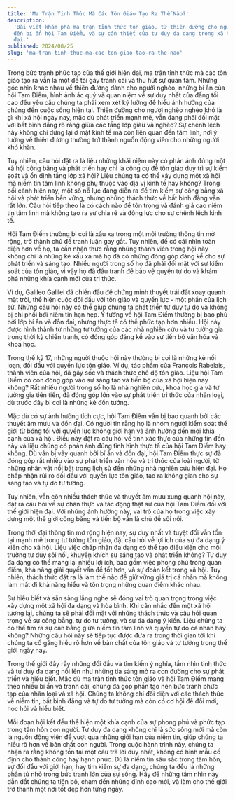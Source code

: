 ```yaml
---
title: 'Ma Trận Tỉnh Thức Mà Các Tôn Giáo Tạo Ra Thế Nào?'
description:
  'Bài viết khám phá ma trận tỉnh thức tôn giáo, từ thiên đường cho người nghèo
  đến bí ẩn hội Tam Điểm, và sự cần thiết của tư duy đa dạng trong xã hội hiện
  đại.'
published: 2024/08/25
slug: 'ma-tran-tinh-thuc-ma-cac-ton-giao-tao-ra-the-nao'
---
```


Trong bức tranh phức tạp của thế giới hiện đại, ma trận tỉnh thức mà các tôn
giáo tạo ra vẫn là một đề tài gây tranh cãi và thu hút sự quan tâm. Những góc
nhìn khác nhau về thiên đường dành cho người nghèo, những bí ẩn của hội Tam
Điểm, hình ảnh ác quỷ và quan niệm về sự duy nhất của đấng tối cao đều yêu cầu
chúng ta phải xem xét kỹ lưỡng để hiểu ảnh hưởng của chúng đến cuộc sống hiện
tại. Thiên đường cho người nghèo nghèo khó là gì khi xã hội ngày nay, mặc dù
phát triển mạnh mẽ, vẫn đang phải đối mặt với bất bình đẳng rõ ràng giữa các
tầng lớp giàu và nghèo? Sự chênh lệch này không chỉ dừng lại ở mặt kinh tế mà
còn liên quan đến tâm linh, nơi ý tưởng về thiên đường thường trở thành nguồn
động viên cho những người khó khăn.

Tuy nhiên, câu hỏi đặt ra là liệu những khái niệm này có phản ánh đúng một xã
hội công bằng và phát triển hay chỉ là công cụ để tôn giáo duy trì sự kiểm soát
và ổn định tầng lớp xã hội? Liệu chúng ta có thể xây dựng một xã hội mà niềm tin
tâm linh không phụ thuộc vào địa vị kinh tế hay không? Trong bối cảnh hiện nay,
một số nỗ lực đang diễn ra để tìm kiếm sự công bằng xã hội và phát triển bền
vững, nhưng những thách thức về bất bình đẳng vẫn rất lớn. Câu hỏi tiếp theo là
có cách nào để tôn trọng và đánh giá cao niềm tin tâm linh mà không tạo ra sự
chia rẽ và động lực cho sự chênh lệch kinh tế.

Hội Tam Điểm thường bị coi là xấu xa trong một môi trường thông tin mở rộng, trở
thành chủ đề tranh luận gay gắt. Tuy nhiên, để có cái nhìn toàn diện hơn về họ,
ta cần nhận thức rằng những thành viên trong hội này không chỉ là những kẻ xấu
xa mà họ đã có những đóng góp đáng kể cho sự phát triển và sáng tạo. Nhiều người
trong số họ đã phải đối mặt với sự kiểm soát của tôn giáo, vì vậy họ đã đấu
tranh để bảo vệ quyền tự do và khám phá những khía cạnh mới của tri thức.

Ví dụ, Galileo Galilei đã chiến đấu để chứng minh thuyết trái đất xoay quanh mặt
trời, thể hiện cuộc đối đầu với tôn giáo và quyền lực - một phần của lịch sử.
Những câu hỏi này có thể giúp chúng ta phát triển tư duy tự do và không bị chi
phối bởi niềm tin hạn hẹp. Ý tưởng về hội Tam Điểm thường bị bao phủ bởi lớp bí
ẩn và đồn đại, nhưng thực tế có thể phức tạp hơn nhiều. Hội này được hình thành
từ những tư tưởng của các nhà nghiên cứu và tư tưởng gia trong thời kỳ chiến
tranh, có đóng góp đáng kể vào sự tiến bộ văn hóa và khoa học.

Trong thế kỷ 17, những người thuộc hội này thường bị coi là những kẻ nổi loạn,
đối đầu với quyền lực tôn giáo. Ví dụ, tác phẩm của François Rabelais, thành
viên của hội, đã gây sốc và thách thức chế độ tôn giáo. Liệu hội Tam Điểm có còn
đóng góp vào sự sáng tạo và tiến bộ của xã hội hiện nay không? Rất nhiều người
trong số họ là nhà nghiên cứu, khoa học gia và tư tưởng gia tiên tiến, đã đóng
góp lớn vào sự phát triển tri thức của nhân loại, dù trước đây bị coi là những
kẻ đồn tướng.

Mặc dù có sự ảnh hưởng tích cực, hội Tam Điểm vẫn bị bao quanh bởi các thuyết âm
mưu và đồn đại. Có người tin rằng họ là nhóm người kiểm soát thế giới từ bóng
tối với quyền lực không giới hạn và ảnh hưởng đến mọi khía cạnh của xã hội. Điều
này đặt ra câu hỏi về tính xác thực của những tin đồn này và liệu chúng có phản
ánh đúng tình hình thực tế của hội Tam Điểm hay không. Dù vẫn bị vây quanh bởi
bí ẩn và đồn đại, hội Tam Điểm thực sự đã đóng góp rất nhiều vào sự phát triển
văn hóa và tri thức của loài người, từ những nhân vật nổi bật trong lịch sử đến
những nhà nghiên cứu hiện đại. Họ chấp nhận rủi ro đối đầu với quyền lực tôn
giáo, tạo ra không gian cho sự sáng tạo và tự do tư tưởng.

Tuy nhiên, vẫn còn nhiều thách thức và thuyết âm mưu xung quanh hội này, đặt ra
câu hỏi về sự chân thực và tác động thật sự của hội Tam Điểm đối với thế giới
hiện đại. Với những ảnh hưởng này, vai trò của họ trong việc xây dựng một thế
giới công bằng và tiến bộ vẫn là chủ đề sôi nổi.

Trong thời đại thông tin mở rộng hiện nay, sự duy nhất và tuyệt đối vẫn tồn tại
mạnh mẽ trong tư tưởng tôn giáo, đặt câu hỏi về lợi ích của sự đa dạng ý kiến
cho xã hội. Liệu việc chấp nhận đa dạng có thể tạo điều kiện cho môi trường tư
duy sôi nổi, khuyến khích sự sáng tạo và phát triển không? Tư duy đa dạng có thể
mang lại nhiều lợi ích, bao gồm việc phong phú trong quan điểm, khả năng giải
quyết vấn đề tốt hơn, và sự đoàn kết trong xã hội. Tuy nhiên, thách thức đặt ra
là làm thế nào để giữ vững giá trị cá nhân mà không làm mất đi khả năng hiểu và
tôn trọng những quan điểm khác nhau.

Sự hiểu biết và sẵn sàng lắng nghe sẽ đóng vai trò quan trọng trong việc xây
dựng một xã hội đa dạng và hòa bình. Khi cân nhắc đến một xã hội tương lai,
chúng ta sẽ phải đối mặt với những thách thức và câu hỏi quan trọng về sự công
bằng, tự do tư tưởng, và sự đa dạng ý kiến. Liệu chúng ta có thể tìm ra sự cân
bằng giữa niềm tin tâm linh và quyền tự do cá nhân hay không? Những câu hỏi này
sẽ tiếp tục được đưa ra trong thời gian tới khi chúng ta cố gắng hiểu rõ hơn về
bản chất của tôn giáo và tư tưởng trong thế giới ngày nay.

Trong thế giới đầy rẫy những đối đầu và tìm kiếm ý nghĩa, tầm nhìn tỉnh thức và
tư duy đa dạng nổi lên như những tia sáng mở ra con đường cho sự phát triển và
hiểu biết. Mặc dù ma trận tỉnh thức tôn giáo và hội Tam Điểm mang theo nhiều bí
ẩn và tranh cãi, chúng đã góp phần tạo nên bức tranh phức tạp của nhân loại và
xã hội. Chúng ta không chỉ đối diện với các thách thức về niềm tin, bất bình
đẳng và tự do tư tưởng mà còn có cơ hội để đổi mới, học hỏi và hiểu biết.

Mỗi đoạn hội kết đều thể hiện một khía cạnh của sự phong phú và phức tạp trong
tâm hồn con người. Tư duy đa dạng không chỉ là sức sống mới mà còn là nguồn động
viên để vượt qua những giới hạn của niềm tin, giúp chúng ta hiểu rõ hơn về bản
chất con người. Trong cuộc hành trình này, chúng ta nhận ra rằng không tồn tại
một câu trả lời duy nhất, không có hình mẫu cố định cho thành công hay hạnh
phúc. Dù là niềm tin sâu sắc trong tâm hồn, sự đối đầu với giới hạn, hay tìm
kiếm sự đa dạng, chúng ta đều là những phần tử nhỏ trong bức tranh lớn của sự
sống. Hãy để những tầm nhìn này dẫn dắt chúng ta tiến bộ, chạm đến những đỉnh
cao mới, và làm cho thế giới trở thành một nơi tốt đẹp hơn từng ngày.
